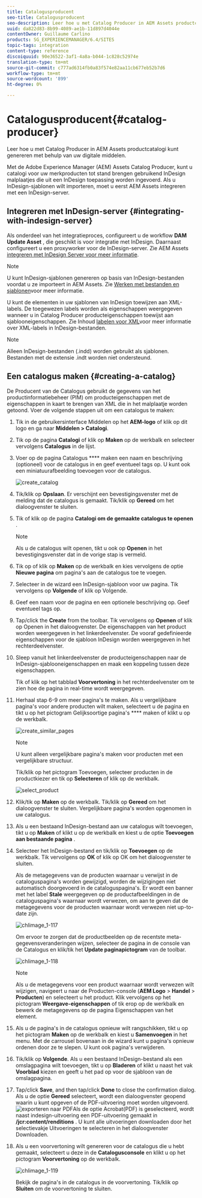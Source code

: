 ```yaml
---
title: Catalogusproducent
seo-title: Catalogusproducent
seo-description: Leer hoe u met Catalog Producer in AEM Assets productcatalogi kunt genereren met behulp van uw digitale middelen.
uuid: da822d83-8b99-4089-ae1b-11d897d4044e
contentOwner: Guillaume Carlino
products: SG_EXPERIENCEMANAGER/6.4/SITES
topic-tags: integration
content-type: reference
discoiquuid: 90e36522-3af1-4a8a-b044-1c828c52974e
translation-type: tm+mt
source-git-commit: c777ad6314fb0a83f574e82aa11cb677eb52b7d6
workflow-type: tm+mt
source-wordcount: '899'
ht-degree: 0%

---
```



# Catalogusproducent{#catalog-producer}

Leer hoe u met Catalog Producer in AEM Assets productcatalogi kunt genereren met behulp van uw digitale middelen.

Met de Adobe Experience Manager (AEM) Assets Catalog Producer, kunt u catalogi voor uw merkproducten tot stand brengen gebruikend InDesign malplaatjes die uit een InDesign toepassing worden ingevoerd. Als u InDesign-sjablonen wilt importeren, moet u eerst AEM Assets integreren met een InDesign-server.

## Integreren met InDesign-server {#integrating-with-indesign-server}

Als onderdeel van het integratieproces, configureert u de workflow **DAM Update Asset** , die geschikt is voor integratie met InDesign. Daarnaast configureert u een proxyworker voor de InDesign-server. Zie AEM Assets [integreren met InDesign Server voor meer informatie](/help/assets/indesign.md).

>[!NOTE]
>
>U kunt InDesign-sjablonen genereren op basis van InDesign-bestanden voordat u ze importeert in AEM Assets. Zie [Werken met bestanden en sjablonen](https://helpx.adobe.com/indesign/using/files-templates.html)voor meer informatie.
>
>U kunt de elementen in uw sjablonen van InDesign toewijzen aan XML-labels. De toegewezen labels worden als eigenschappen weergegeven wanneer u in Catalog Producer producteigenschappen toewijst aan sjablooneigenschappen. Zie Inhoud [labelen voor XML](https://helpx.adobe.com/indesign/using/tagging-content-xml.html)voor meer informatie over XML-labels in InDesign-bestanden.

>[!NOTE]
>
>Alleen InDesign-bestanden (.indd) worden gebruikt als sjablonen. Bestanden met de extensie .indt worden niet ondersteund.

## Een catalogus maken {#creating-a-catalog}

De Producent van de Catalogus gebruikt de gegevens van het productinformatiebeheer (PIM) om producteigenschappen met de eigenschappen in kaart te brengen van XML die in het malplaatje worden getoond. Voer de volgende stappen uit om een catalogus te maken:

1. Tik in de gebruikersinterface Middelen op het **AEM-logo** of klik op dit logo en ga naar **Middelen > Catalogi**.
1. Tik op de pagina **Catalogi** of klik op **Maken** op de werkbalk en selecteer vervolgens **Catalogus** in de lijst.
1. Voer op de pagina Catalogus **** maken een naam en beschrijving (optioneel) voor de catalogus in en geef eventueel tags op. U kunt ook een miniatuurafbeelding toevoegen voor de catalogus.

   ![create_catalog](assets/create_catalog.png)

1. Tik/klik op **Opslaan**. Er verschijnt een bevestigingsvenster met de melding dat de catalogus is gemaakt. Tik/klik op **Gereed** om het dialoogvenster te sluiten.
1. Tik of klik op de pagina **Catalogi om de gemaakte catalogus te openen** .

   >[!NOTE]
   >
   >Als u de catalogus wilt openen, tikt u ook op **Openen** in het bevestigingsvenster dat in de vorige stap is vermeld.

1. Tik op of klik op **Maken** op de werkbalk en kies vervolgens de optie **Nieuwe pagina** om pagina&#39;s aan de catalogus toe te voegen.
1. Selecteer in de wizard een InDesign-sjabloon voor uw pagina. Tik vervolgens op **Volgende** of klik op Volgende.
1. Geef een naam voor de pagina en een optionele beschrijving op. Geef eventueel tags op.
1. Tap/click the **Create** from the toolbar. Tik vervolgens op **Openen** of klik op Openen in het dialoogvenster. De eigenschappen van het product worden weergegeven in het linkerdeelvenster. De vooraf gedefinieerde eigenschappen voor de sjabloon InDesign worden weergegeven in het rechterdeelvenster.
1. Sleep vanuit het linkerdeelvenster de producteigenschappen naar de InDesign-sjablooneigenschappen en maak een koppeling tussen deze eigenschappen.

   Tik of klik op het tabblad **Voorvertoning** in het rechterdeelvenster om te zien hoe de pagina in real-time wordt weergegeven.

1. Herhaal stap 6-9 om meer pagina&#39;s te maken. Als u vergelijkbare pagina&#39;s voor andere producten wilt maken, selecteert u de pagina en tikt u op het pictogram Gelijksoortige pagina&#39;s **** maken of klikt u op de werkbalk.

   ![create_similar_pages](assets/create_similar_pages.png)

   >[!NOTE]
   >
   >U kunt alleen vergelijkbare pagina&#39;s maken voor producten met een vergelijkbare structuur.

   Tik/klik op het pictogram Toevoegen, selecteer producten in de productkiezer en tik op **Selecteren** of klik op de werkbalk.

   ![select_product](assets/select_product.png)

1. Klik/tik op **Maken** op de werkbalk. Tik/klik op **Gereed** om het dialoogvenster te sluiten. Vergelijkbare pagina&#39;s worden opgenomen in uw catalogus.
1. Als u een bestaand InDesign-bestand aan uw catalogus wilt toevoegen, tikt u op **Maken** of klikt u op de werkbalk en kiest u de optie **Toevoegen aan bestaande pagina** .
1. Selecteer het InDesign-bestand en tik/klik op **Toevoegen** op de werkbalk. Tik vervolgens op **OK** of klik op OK om het dialoogvenster te sluiten.

   Als de metagegevens van de producten waarnaar u verwijst in de cataloguspagina&#39;s worden gewijzigd, worden de wijzigingen niet automatisch doorgevoerd in de cataloguspagina&#39;s. Er wordt een banner met het label **Stale** weergegeven op de productafbeeldingen in de cataloguspagina&#39;s waarnaar wordt verwezen, om aan te geven dat de metagegevens voor de producten waarnaar wordt verwezen niet up-to-date zijn.

   ![chlimage_1-117](assets/chlimage_1-117.png)

   Om ervoor te zorgen dat de productbeelden op de recentste meta-gegevensveranderingen wijzen, selecteer de pagina in de console van de Catalogus en klik/tik het **Update paginapictogram** van de toolbar.

   ![chlimage_1-118](assets/chlimage_1-118.png)

   >[!NOTE]
   >
   >Als u de metagegevens voor een product waarnaar wordt verwezen wilt wijzigen, navigeert u naar de Producten-console (**AEM Logo** > **Handel** > **Producten**) en selecteert u het product. Klik vervolgens op het pictogram **Weergave-eigenschappen** of tik erop op de werkbalk en bewerk de metagegevens op de pagina Eigenschappen van het element.

1. Als u de pagina&#39;s in de catalogus opnieuw wilt rangschikken, tikt u op het pictogram **Maken** op de werkbalk en kiest u **Samenvoegen** in het menu. Met de carrousel bovenaan in de wizard kunt u pagina&#39;s opnieuw ordenen door ze te slepen. U kunt ook pagina&#39;s verwijderen.

1. Tik/klik op **Volgende**. Als u een bestaand InDesign-bestand als een omslagpagina wilt toevoegen, tikt u op **Bladeren** of klikt u naast het vak **Voorblad** kiezen en geeft u het pad op voor de sjabloon van de omslagpagina.
1. Tap/click **Save**, and then tap/click **Done** to close the confirmation dialog.
Als u de optie **Gereed** selecteert, wordt een dialoogvenster geopend waarin u kunt opgeven of de PDF-uitvoering moet worden uitgevoerd.
   ![exporteren naar PDF](assets/CatalogPDF.png)Als de optie Acrobat(PDF) is geselecteerd, wordt naast indesign-uitvoering een PDF-uitvoering gemaakt in **/jcr:content/renditions** . U kunt alle uitvoeringen downloaden door het selectievakje Uitvoeringen te selecteren in het dialoogvenster Downloaden.

1. Als u een voorvertoning wilt genereren voor de catalogus die u hebt gemaakt, selecteert u deze in de **Catalogusconsole** en klikt u op het pictogram **Voorvertoning** op de werkbalk.

   ![chlimage_1-119](assets/chlimage_1-119.png)

   Bekijk de pagina&#39;s in de catalogus in de voorvertoning. Tik/klik op **Sluiten** om de voorvertoning te sluiten.

